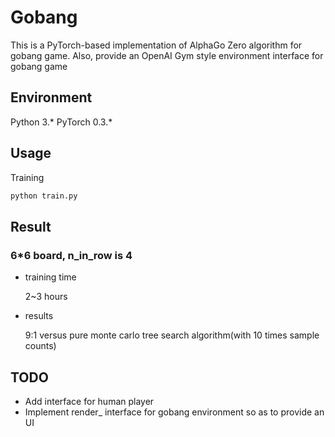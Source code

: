 # Gobang
This is a PyTorch-based implementation of AlphaGo Zero algorithm for gobang game.
Also, provide an OpenAI Gym style environment interface for gobang game

## Environment
Python 3.*
PyTorch 0.3.*

## Usage

Training

``` bash
python train.py
```

## Result
### 6\*6 board, n_in_row is 4
* training time

  2~3 hours

* results

  9:1 versus pure monte carlo tree search algorithm(with 10 times sample counts)

## TODO
* Add interface for human player
* Implement render_ interface for gobang environment so as to provide an UI
